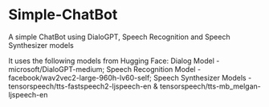 # Simple-ChatBot
A simple ChatBot using DialoGPT, Speech Recognition and Speech Synthesizer models

It uses the following models from Hugging Face: Dialog Model - microsoft/DialoGPT-medium; Speech Recognition Model - facebook/wav2vec2-large-960h-lv60-self; Speech Synthesizer Models - tensorspeech/tts-fastspeech2-ljspeech-en & tensorspeech/tts-mb_melgan-ljspeech-en
